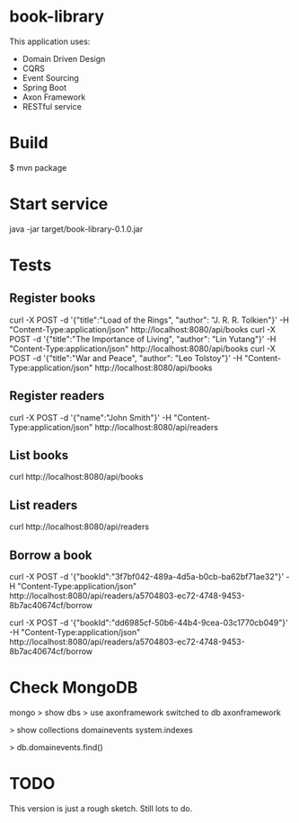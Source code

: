 # book-library

This application uses:

- Domain Driven Design
- CQRS
- Event Sourcing
- Spring Boot
- Axon Framework
- RESTful service

# Build

$ mvn package

# Start service

java -jar target/book-library-0.1.0.jar

# Tests

## Register books
curl -X POST -d '{"title":"Load of the Rings", "author": "J. R. R. Tolkien"}' -H "Content-Type:application/json" http://localhost:8080/api/books
curl -X POST -d '{"title":"The Importance of Living", "author": "Lin Yutang"}' -H "Content-Type:application/json" http://localhost:8080/api/books
curl -X POST -d '{"title":"War and Peace", "author": "Leo Tolstoy"}' -H "Content-Type:application/json" http://localhost:8080/api/books

## Register readers
curl -X POST -d '{"name":"John Smith"}' -H "Content-Type:application/json" http://localhost:8080/api/readers


## List books
curl http://localhost:8080/api/books

## List readers
curl http://localhost:8080/api/readers


## Borrow a book
curl -X POST -d '{"bookId":"3f7bf042-489a-4d5a-b0cb-ba62bf71ae32"}' -H "Content-Type:application/json" http://localhost:8080/api/readers/a5704803-ec72-4748-9453-8b7ac40674cf/borrow

curl -X POST -d '{"bookId":"dd6985cf-50b6-44b4-9cea-03c1770cb049"}' -H "Content-Type:application/json" http://localhost:8080/api/readers/a5704803-ec72-4748-9453-8b7ac40674cf/borrow



# Check MongoDB


mongo
&gt; show dbs
&gt; use axonframework
switched to db axonframework

&gt; show collections
domainevents
system.indexes

&gt; db.domainevents.find()


# TODO

This version is just a rough sketch. Still lots to do.




